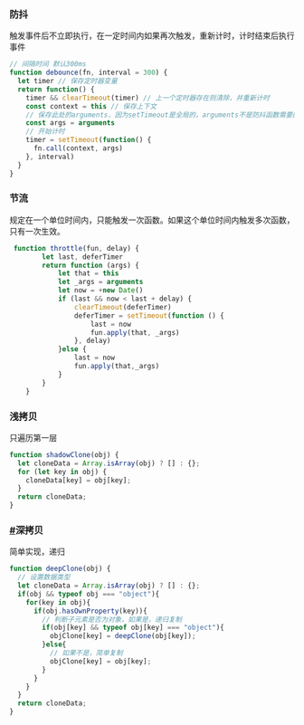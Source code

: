### 防抖

触发事件后不立即执行，在一定时间内如果再次触发，重新计时，计时结束后执行事件

```javascript
// 间隔时间 默认300ms
function debounce(fn, interval = 300) {
  let timer // 保存定时器变量
  return function() {
    timer && clearTimeout(timer) // 上一个定时器存在则清除，并重新计时
    const context = this // 保存上下文
    // 保存此处的arguments，因为setTimeout是全局的，arguments不是防抖函数需要的。
    const args = arguments
    // 开始计时
    timer = setTimeout(function() {
      fn.call(context, args)
    }, interval)
  }
}
```



### 节流

规定在一个单位时间内，只能触发一次函数。如果这个单位时间内触发多次函数，只有一次生效。

```javascript
 function throttle(fun, delay) {
        let last, deferTimer
        return function (args) {
            let that = this
            let _args = arguments
            let now = +new Date()
            if (last && now < last + delay) {
                clearTimeout(deferTimer)
                deferTimer = setTimeout(function () {
                    last = now
                    fun.apply(that, _args)
                }, delay)
            }else {
                last = now
                fun.apply(that,_args)
            }
        }
    }
```

### 浅拷贝

只遍历第一层

```javascript
function shadowClone(obj) {
  let cloneData = Array.isArray(obj) ? [] : {};
  for (let key in obj) {
    cloneData[key] = obj[key];
  }
  return cloneData;
}
```

### [#](https://www.weirshi.com/realize/realize-clone.html#深拷贝)深拷贝

简单实现，递归

```javascript
function deepClone(obj) {
  // 设置数据类型
  let cloneData = Array.isArray(obj) ? [] : {};
  if(obj && typeof obj === "object"){
    for(key in obj){
      if(obj.hasOwnProperty(key)){
        // 判断子元素是否为对象，如果是，递归复制
        if(obj[key] && typeof obj[key] === "object"){
          objClone[key] = deepClone(obj[key]);
        }else{
          // 如果不是，简单复制
          objClone[key] = obj[key];
        }
      }
    }
  }
  return cloneData;
}
```